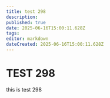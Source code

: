 ```yaml
---
title: test 298
description: 
published: true
date: 2025-06-16T15:00:11.628Z
tags: 
editor: markdown
dateCreated: 2025-06-16T15:00:11.628Z
---
```


# TEST 298
this is test 298
